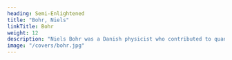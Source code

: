 ```yaml
---
heading: Semi-Enlightened
title: "Bohr, Niels"
linkTitle: Bohr
weight: 12
description: "Niels Bohr was a Danish physicist who contributed to quantum theory. He received the Nobel Prize in Physics in 1922. Bohr was also a philosopher and a promoter of scientific research"
image: "/covers/bohr.jpg"
---
```

